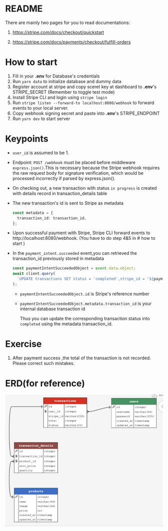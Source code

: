 # README

There are mainly two pages for you to read documentations:

1. https://stripe.com/docs/checkout/quickstart

2. https://stripe.com/docs/payments/checkout/fulfill-orders

# How to start

1. Fill in your **.env** for Database's credentials
2. Run `yarn data` to initialize database and dummy data
3. Register account at stripe and copy sceret key at dashboard to **.env**'s STRIPE_SECRET (Remember to toggle test mode)
4. Install Stripe CLI and login using `stripe login`
5. Run `stripe listen --forward-to localhost:8080/webhook` to forward events to your local server.
6. Copy webhook signing secret and paste into **.env**'s STRIPE_ENDPOINT
7. Run `yarn dev` to start server

# Keypoints

- `user_id` is assumed to be 1.
- Endpoint: `POST /webhook` must be placed before middleware `express.json()`.This is necessary because the Stripe webhook requires the raw request body for signature verification, which would be processed incorrectly if parsed by express.json().

- On checking out, a new transaction with status `in progress` is created with details record in transaction_details table
- The new transaction's id is sent to Stripe as metadata
  ```ts
  const metadata = {
    transaction_id: transaction_id,
  };
  ```
- Upon successful payment with Stripe, Stripe CLI forward events to http://localhost:8080/webhook. (You have to do step 4&5 in # how to start )
- In the `payment_intent.succeeded` event,you can retrieved the transaction_id previously stored in metadata

  ```ts
  const paymentIntentSucceededObject = event.data.object;
  await client.query(
    `UPDATE transactions SET status = 'completed',stripe_id = '${paymentIntentSucceededObject.id}' WHERE id = ${paymentIntentSucceededObject.metadata.transaction_id}`
  );
  ```

  - `paymentIntentSucceededObject.id` is Stripe's reference number
  - `paymentIntentSucceededObject.metadata.transaction_id` is your internal database transaction id

    Thus you can update the corresponding transaction status into `completed` using the metadata transaction_id.

# Exercise

1. After payment success ,the total of the transaction is not recorded. Please correct such mistakes.

# ERD(for reference)

![ERD](./ERD.png)
